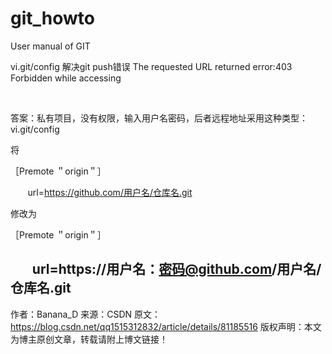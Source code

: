 # git_howto
User manual of GIT


vi.git/config
解决git push错误
The requested URL returned error:403 Forbidden while accessing

 

答案：私有项目，没有权限，输入用户名密码，后者远程地址采用这种类型：vi.git/config


将 


［Premote ＂origin＂］

       url=https://github.com/用户名/仓库名.git

修改为


［Premote ＂origin＂］

       url=https://用户名：密码@github.com/用户名/仓库名.git
--------------------- 
作者：Banana_D 
来源：CSDN 
原文：https://blog.csdn.net/qq1515312832/article/details/81185516 
版权声明：本文为博主原创文章，转载请附上博文链接！
